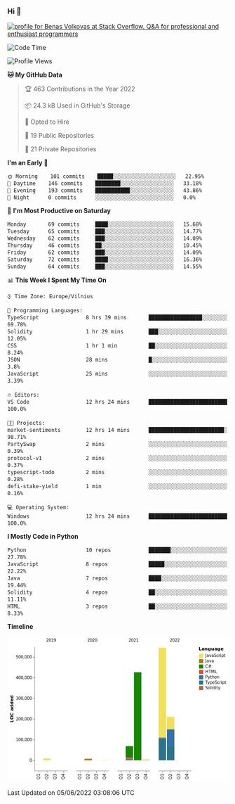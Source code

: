 ### Hi 👋
<a href="https://stackoverflow.com/users/14954249/benas-volkovas"><img src="https://stackoverflow.com/users/flair/14954249.png?theme=dark" width="208" height="58" alt="profile for Benas Volkovas at Stack Overflow, Q&amp;A for professional and enthusiast programmers" title="profile for Benas Volkovas at Stack Overflow, Q&amp;A for professional and enthusiast programmers"></a>

<!--START_SECTION:waka-->
![Code Time](http://img.shields.io/badge/Code%20Time-728%20hrs%202%20mins-blue)

![Profile Views](http://img.shields.io/badge/Profile%20Views-0-blue)

**🐱 My GitHub Data** 

> 🏆 463 Contributions in the Year 2022
 > 
> 📦 24.3 kB Used in GitHub's Storage 
 > 
> 💼 Opted to Hire
 > 
> 📜 19 Public Repositories 
 > 
> 🔑 21 Private Repositories  
 > 
**I'm an Early 🐤** 

```text
🌞 Morning    101 commits    █████░░░░░░░░░░░░░░░░░░░░   22.95% 
🌆 Daytime    146 commits    ████████░░░░░░░░░░░░░░░░░   33.18% 
🌃 Evening    193 commits    ███████████░░░░░░░░░░░░░░   43.86% 
🌙 Night      0 commits      ░░░░░░░░░░░░░░░░░░░░░░░░░   0.0%

```
📅 **I'm Most Productive on Saturday** 

```text
Monday       69 commits     ████░░░░░░░░░░░░░░░░░░░░░   15.68% 
Tuesday      65 commits     ███░░░░░░░░░░░░░░░░░░░░░░   14.77% 
Wednesday    62 commits     ███░░░░░░░░░░░░░░░░░░░░░░   14.09% 
Thursday     46 commits     ██░░░░░░░░░░░░░░░░░░░░░░░   10.45% 
Friday       62 commits     ███░░░░░░░░░░░░░░░░░░░░░░   14.09% 
Saturday     72 commits     ████░░░░░░░░░░░░░░░░░░░░░   16.36% 
Sunday       64 commits     ███░░░░░░░░░░░░░░░░░░░░░░   14.55%

```


📊 **This Week I Spent My Time On** 

```text
⌚︎ Time Zone: Europe/Vilnius

💬 Programming Languages: 
TypeScript               8 hrs 39 mins       █████████████████░░░░░░░░   69.78% 
Solidity                 1 hr 29 mins        ███░░░░░░░░░░░░░░░░░░░░░░   12.05% 
CSS                      1 hr 1 min          ██░░░░░░░░░░░░░░░░░░░░░░░   8.24% 
JSON                     28 mins             █░░░░░░░░░░░░░░░░░░░░░░░░   3.8% 
JavaScript               25 mins             ░░░░░░░░░░░░░░░░░░░░░░░░░   3.39%

🔥 Editors: 
VS Code                  12 hrs 24 mins      █████████████████████████   100.0%

🐱‍💻 Projects: 
market-sentiments        12 hrs 14 mins      ████████████████████████░   98.71% 
PartySwap                2 mins              ░░░░░░░░░░░░░░░░░░░░░░░░░   0.39% 
protocol-v1              2 mins              ░░░░░░░░░░░░░░░░░░░░░░░░░   0.37% 
typescript-todo          2 mins              ░░░░░░░░░░░░░░░░░░░░░░░░░   0.28% 
defi-stake-yield         1 min               ░░░░░░░░░░░░░░░░░░░░░░░░░   0.16%

💻 Operating System: 
Windows                  12 hrs 24 mins      █████████████████████████   100.0%

```

**I Mostly Code in Python** 

```text
Python                   10 repos            ███████░░░░░░░░░░░░░░░░░░   27.78% 
JavaScript               8 repos             █████░░░░░░░░░░░░░░░░░░░░   22.22% 
Java                     7 repos             ████░░░░░░░░░░░░░░░░░░░░░   19.44% 
Solidity                 4 repos             ██░░░░░░░░░░░░░░░░░░░░░░░   11.11% 
HTML                     3 repos             ██░░░░░░░░░░░░░░░░░░░░░░░   8.33%

```


**Timeline**

![Chart not found](https://raw.githubusercontent.com/BenasVolkovas/BenasVolkovas/main/charts/bar_graph.png) 


 Last Updated on 05/06/2022 03:08:06 UTC
<!--END_SECTION:waka-->
